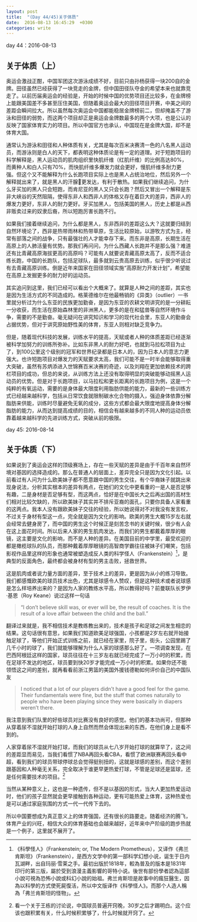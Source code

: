 ```yaml
---
layout: post
title:  "(Day 44/45)关于体质"
date:  2016-08-13 16:45:29  +0300
categories: write
---
```


day 44：2016-08-13

关于体质（上）
-

奥运会激战正酣，中国军团这次游泳成绩不好，目前只由孙杨获得一块200自的金牌。田径虽然已经获得了一块竞走的金牌，但中国田径队夺金的希望本来也就靠竞走了。以前历届奥运会的经验是，开始的时候中国的优势项目还比较多，在金牌榜上能跟美国差不多甚至压住美国，但随着奥运会最大的田径项目开赛，中美之间的差距会瞬间拉大。所以虽然每次奥运会中国都能稳居金牌榜前二，但却掩盖不了游泳和田径的弱势，而这两个项目却正是奥运会金牌数最多的两个大项，也是公认的反映了国家体育实力的项目。所以中国官方也承认，中国现在是金牌大国，却不是体育大国。

通常认为游泳和田径和人种体质有关，尤其是每次百米决赛清一色的八名黑人运动员，而游泳则是白人的天下，都表明这种体质论是有一定的道理。对于短跑项目的科学解释是，黑人运动员的肌肉组织里快肌纤维（红肌纤维）的比例高达80%，而黄种人和白人只有70%，而快肌纤维多爆发力就会更好，慢肌纤维多耐力更强。但这个又不能解释为什么长跑项目实际上也是黑人占统治地位，然后另外一个解释就出来了，就是黑人的汗腺更发达，有利于散热。如果我们继续追问，为什么牙买加的黑人只会短跑，而肯尼亚的黑人又只会长跑？然后又冒出一个解释是东非大峡谷的天然阻隔，使得东非人和西非人的体格又存在着巨大的差异，西非人的爆发力更好，东非人的耐力更好。牙买加黑人，包括美国的黑人，历史上都是从西非贩卖过来的奴隶后裔，所以短跑厉害长跑不行。

如果我们接着继续追问，为什么都是黑人，东非西非的差距这么大？这就要归结到自然环境论了，西非是热带雨林和热带草原，生活比较原始，以游牧方式为主，经常有部落之间的战争，只有最强壮的人才能幸存下来。而东非是高原，长期生活在高原上的人肺活量有优势。那我们再问问，为什么西藏人长跑并不是那么强？难道还有比青藏高原海拔更高的高原吗？可能有人就要说青藏高原太高了，反而不适合练长跑，中国的长跑队，包括足球队，最多就到云贵高原去训练，似乎很少听说过有去青藏高原训练。倒是近年来国家在田径领域实施“高原耐力开发计划”，希望能在高原上发掘更多的耐力好的运动员。

其实追问到这里，我们已经可以看出个大概来了。就算是人种之间的差距，其实也是因为生活方式的不同造成的。格莱德维尔在他最畅销的《异类》（outlier）一书里就分析过为什么东亚的民族更加勤奋，是因为东亚的农耕文明讲究的是一分耕耘一分收获，而生活在原始森林里的非洲黑人，更多的是在和猛兽等自然环境作斗争，需要的不是勤奋。毫无疑问在讲究知识和学习的现代社会里，东亚人的勤奋会占据优势，但对于讲究原始野性美的体育，东亚人则相对缺乏竞争力。

但是，随着现代科技的发展，训练水平的提高，天赋或者人种的体质差距已经逐渐被科学加努力的训练所弥补。比如东非黑人的耐力好吧，也就到马拉松项目为止了，到100公里这个级别的冠军和世界纪录都是日本人的，因为日本人的意志力更强大。也许短跑项目对爆发力的天赋要求太高，我们可能不是一时半会能够取得重大突破，虽然有苏炳添进入世锦赛百米决赛的奇迹，以及刘翔在更加依赖技术的跨栏项目的成功，但总的来说，从训练方法上还没有取得明显的突破能够动摇黑人运动员的优势。但是对于长跑项目，以马拉松和更长距离的长跑项目为例，这是一个纯粹的有氧运动，需要的是身体最大限度利用脂肪供能的能力，最新的一些训练方式已经越来越科学，包括从日常饮食就限制碳水化合物的摄入，强迫身体依靠分解脂肪来供能，训练时尽量避免无氧的成分，这些方式都会最大限度地提高身体分解脂肪的能力，从而达到提高成绩的目的，相信会有越来越多的不同人种的运动员依靠着越来越科学的先进训练方式，突破从前的极限。

day 45: 2016-08-14

关于体质（下）
-

如果说到了奥运会这样的顶级赛场上，存在一些天赋的差异是由于千百年来自然环境对基因的选择造成的。那么在普通人的层面上，差异完全只是因为文化引起。以前看过有人问为什么欧美妹子都不愿意跟中国的男生交往，有个华裔妹子就跳出来现身说法，分析其实根本的差异有两点，在她们的文化中更看重的一是人是否足够有趣，二是身材是否足够有型，而这两点，恰好是在中国长大之后再出国的高材生们相对比较欠缺的，所以欧美妹子其实并不排斥亚裔的面孔，只要你具备人家看重的这两点。我本人没有跟欧美妹子交往的经验，所以她说得对不对我没有发言权，不过关于身材有型这一点，完全就是因为文化的影响。欧美的男生大概15岁左右就会经常去健身房了，而中国的男生这个时候正是刻苦念书的关键时候，很少有人会在这上面花时间。所以后来人家的男生肌肉发达，而我们的男生都戴着厚厚的眼镜，这主要是文化的影响，而不是人种的差异。在美国目前的中学里，最受欢迎的都是橄榄球队的队员，而那种戴着厚厚眼镜的高智商学霸往往被妹子们嘲笑，包括影视作品里这样的形象也通常被塑造成反人类的科学怪人（Frankenstein）[^1]，是典型的反面角色，最终都会被身材有型的男主击败，拯救世界。

这是肌肉或者说力量方面的差异，至于技术上的差异，更是因为从小的练习导致。我们都感慨欧美的球员技术出色，尤其是球感令人赞叹，但是这种技术或者说球感是怎么样培养出来的？是因为人家的教练水平高，所以教得好吗？前曼联队长罗伊·基恩（Roy Keane）说过这样一句话

>“I don’t believe skill was, or ever will be, the result of coaches. It is the result of a love affair between the child and the ball.”

翻译过来就是，我不相信技术是教练教出来的，技术是孩子和足球之间发生相恋的结果。这句话很有意思，如果我们知道欧美足球强国，小孩都是2岁左右就开始接触足球了，等他们开始正式训练之前，就已经在家里，院子里，街头，公园里踢了几千小时的球了，我们就能够理解为什么人家的球感那么好了。一项调查发现，在巴西阿根廷这样的国家，球员往往在十三岁左右就已经完成了一万小时的积累，而在足球不发达的地区，球员要到快20岁才能完成一万小时的积累。如果你还不能领悟这之间的差别，就再看看前浙江男篮的美国外援钱德勒如何评价自己的中国队友

>I noticed that a lot of our players didn’t have a good feel for the game. Their fundamentals were fine, but the stuff that comes naturally to people who have been playing since they were basically in diapers weren’t there.
>
我注意到我们队里的好些球员对比赛没有良好的感觉。他们的基本功尚可，但那种从穿着尿不湿就开始打球的人身上自然而然会体现出来的东西，在他们身上是看不到的。

人家穿着尿不湿就开始打球，而我们的球员从七八岁开始打球的就算早了，这之间的差距显而易见，当我们看惯了NBA再回头看CBA，看惯了欧洲联赛再回头看中超，看到我们的球员带球停球总会觉得挺别扭的，这就是球感的差别，而这个差别跟基因和人种毫无关系，完全取决于谁更早更热爱打球，不管是足球还是篮球，还是任何需要技术的项目。[^2]

当然从某种意义上，这也是一种遗传，但不是以基因的形式，当大人更加热爱运动时，他们的孩子显然就会更早接触到各种运动，更有可能热爱上体育，这种热爱也是可以通过家庭氛围的方式一代一代传下去的。

所以中国要想成为真正意义上的体育强国，还有很长的路要走。随着经济的腾飞，体育产业的兴旺，相信大众的体育基础也会越来越好，近年来中产阶级的跑步热就是一个例子，这里就不展开了。

[^1]: 《科學怪人》（Frankenstein; or, The Modern Prometheus），又译作《弗兰肯斯坦》（Frankenstein），是西方文学中的第一部科学幻想小说，诞生于日内瓦湖畔，出自玛丽·雪莱之手。最初出版於1818年，較為普及的版本是1831年印行的第三版，屬於受到浪漫主義影響的哥特小说。後世有部份學者認為這部小說可視為恐怖小說或科幻小說的始祖。弗兰肯斯坦是故事中的瘋狂醫生，因為以科學的方式使死屍復活，所以中文版译作《科學怪人》。而那个人造人稱為「弗兰肯斯坦的怪物」。

[^2]: 看一个关于王栋的讨论说，中国球员普遍开窍晚，30岁之后才踢明白。这个应该也跟积累有关，什么时候积累够了，什么时候就开窍了。

<!--end-->
